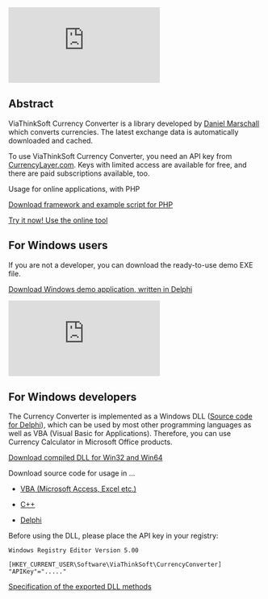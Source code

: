 
![](https://www.viathinksoft.de/screenshot.php?id=19)  
  
## Abstract  
  
ViaThinkSoft Currency Converter is a library developed by [Daniel Marschall](https://www.daniel-marschall.de/) which converts currencies. The latest exchange data is automatically downloaded and cached.  
  
To use ViaThinkSoft Currency Converter, you need an API key from [CurrencyLayer.com](https://www.currencylayer.com/). Keys with limited access are available for free, and there are paid subscriptions available, too.  
  
Usage for online applications, with PHP  
  
[Download framework and example script for PHP](https://github.com/danielmarschall/currency_converter/tree/master/PHP)  
  
[Try it now! Use the online tool](https://www.viathinksoft.com/info/currencyconverter/online_demo/)  
  
## For Windows users
  
If you are not a developer, you can download the ready-to-use demo EXE file.  
  
[Download Windows demo application, written in Delphi](https://www.viathinksoft.de/download.php?id=194)  
  
![](https://www.viathinksoft.de/screenshot.php?id=18)  
  
## For Windows developers
  
The Currency Converter is implemented as a Windows DLL ([Source code for Delphi](https://github.com/danielmarschall/currency_converter/tree/master/DLL)), which can be used by most other programming languages as well as VBA (Visual Basic for Applications). Therefore, you can use Currency Calculator in Microsoft Office products.  
  
[Download compiled DLL for Win32 and Win64](https://www.viathinksoft.de/download.php?id=194)  
  
Download source code for usage in ...  

-   [VBA (Microsoft Access, Excel etc.)](https://github.com/danielmarschall/currency_converter/tree/master/DLL%20Usage%20Demo/VBA)  
    
-   [C++](https://github.com/danielmarschall/currency_converter/tree/master/DLL%20Usage%20Demo/C%2B%2B)  
    
-   [Delphi](https://github.com/danielmarschall/currency_converter/tree/master/DLL%20Usage%20Demo/Delphi)  
    
Before using the DLL, please place the API key in your registry:

    Windows Registry Editor Version 5.00  
      
    [HKEY_CURRENT_USER\Software\ViaThinkSoft\CurrencyConverter]  
    "APIKey"="....."

[Specification of the exported DLL methods](https://htmlpreview.github.io/?https://raw.githubusercontent.com/danielmarschall/currency_converter/master/DLL%20Specification.html)